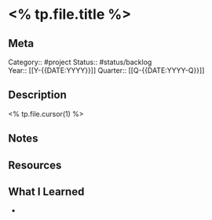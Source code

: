 # <% tp.file.title %>
## Meta
Category:: #project 
Status:: #status/backlog   
Year:: [[Y-{{DATE:YYYY}}]]
Quarter:: [[Q-{{DATE:YYYY-Q}}]]
## Description
<% tp.file.cursor(1) %>
## Notes

## Resources

## What I Learned
- 